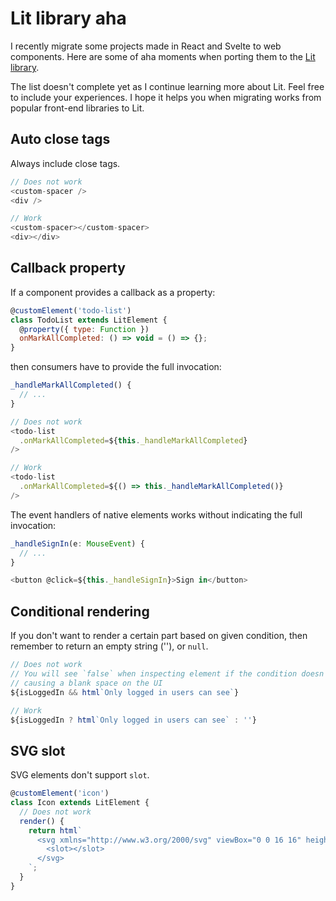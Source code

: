 # Lit library aha

I recently migrate some projects made in React and Svelte to web components. Here are some of aha moments when porting them to the [Lit library](https://lit.dev).

The list doesn't complete yet as I continue learning more about Lit. Feel free to include your experiences. I hope it helps you when migrating works from popular front-end libraries to Lit.

## Auto close tags

Always include close tags.

```js
// Does not work
<custom-spacer />
<div />

// Work
<custom-spacer></custom-spacer>
<div></div>
```

## Callback property

If a component provides a callback as a property:

```js
@customElement('todo-list')
class TodoList extends LitElement {
  @property({ type: Function })
  onMarkAllCompleted: () => void = () => {};
}
```

then consumers have to provide the full invocation:

```js
_handleMarkAllCompleted() {
  // ...
}

// Does not work
<todo-list
  .onMarkAllCompleted=${this._handleMarkAllCompleted}
/>

// Work
<todo-list
  .onMarkAllCompleted=${() => this._handleMarkAllCompleted()}
/>
```

The event handlers of native elements works without indicating the full invocation:

```js
_handleSignIn(e: MouseEvent) {
  // ...
}

<button @click=${this._handleSignIn}>Sign in</button>
```

## Conditional rendering

If you don't want to render a certain part based on given condition, then remember to return an empty string (''), or `null`.

```js
// Does not work
// You will see `false` when inspecting element if the condition doesn't happen
// causing a blank space on the UI
${isLoggedIn && html`Only logged in users can see`}

// Work
${isLoggedIn ? html`Only logged in users can see` : ''}
```

## SVG slot

SVG elements don't support `slot`.

```js
@customElement('icon')
class Icon extends LitElement {
  // Does not work
  render() {
    return html`
      <svg xmlns="http://www.w3.org/2000/svg" viewBox="0 0 16 16" height="16" width="16">
        <slot></slot>
      </svg>
    `;
  }
}
```
